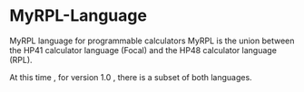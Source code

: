 # MyRPL-Language
MyRPL language for programmable calculators
MyRPL is the union between the HP41 calculator language (Focal)
and the HP48 calculator language (RPL).

At this time , for version 1.0 , there is a subset of both languages.
